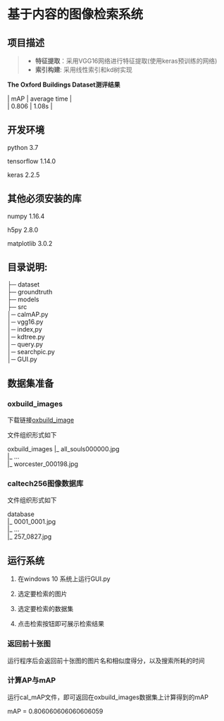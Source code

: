 # 基于内容的图像检索系统

## 项目描述

> - **特征提取**：采用VGG16网络进行特征提取(使用keras预训练的网络)
> - **索引构建**: 采用线性索引和kd树实现

**The Oxford Buildings Dataset测评结果**

|  mAP  | average time |     
| 0.806 |    1.08s     |



## 开发环境

python 3.7

tensorflow 1.14.0

keras 2.2.5

## 其他必须安装的库

numpy 1.16.4

h5py 2.8.0

matplotlib 3.0.2

## 目录说明:

├─ dataset  
├─ groundtruth  
├─ models  
├─ src  
│─ calmAP.py  
│─ vgg16.py      
│─ index,py      
│─ kdtree.py    
│─ query.py    
│─ searchpic.py  
│─ GUI.py



## 数据集准备

### oxbuild_images

下载链接[oxbuild_image](https://www.robots.ox.ac.uk/~vgg/data/oxbuildings/)

文件组织形式如下


oxbuild_images 
|_ all_souls000000.jpg  
|_ ...  
|_ worcester_000198.jpg  


### caltech256图像数据库

文件组织形式如下

database  
|_ 0001_0001.jpg  
|_ ...  
|_ 257_0827.jpg  





## 运行系统

1. 在windows 10 系统上运行GUI.py

2. 选定要检索的图片

3. 选定要检索的数据集

4. 点击检索按钮即可展示检索结果




### 返回前十张图

运行程序后会返回前十张图的图片名和相似度得分，以及搜索所耗的时间


### 计算AP与mAP


运行cal_mAP文件，即可返回在oxbuild_images数据集上计算得到的mAP


mAP = 0.806060606060606059


